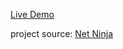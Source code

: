 
[Live Demo](https://hassanalnaggar99.github.io/Mobile-First-Responsive-Build-with-CSS-Grid/)

project source:
  [Net Ninja](https://www.youtube.com/playlist?list=PL4cUxeGkcC9hH1tAjyUPZPjbj-7s200a4)
